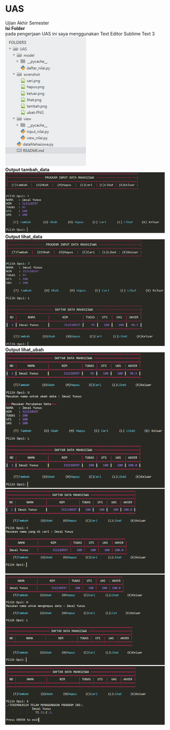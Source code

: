 # UAS
Ujian Akhir Semester<br />
<b>Isi Folder</b> <br /> pada pengerjaan UAS ini saya menggunakan Text Editor Sublime Text 3<br />
![](screnshot/file.PNG) <br />
<b>Output tambah_data</b> <br />
![](screnshot/tambah1.png) <br />
<b>Output lihat_data</b> <br />
![](screnshot/lihatt.PNG) <br />
<b>Output lihat_ubah</b> <br />
![](screnshot/ubahh.PNG)
![](screnshot/cari1.PNG)
![](screnshot/hapus1.PNG)
![](screnshot/keluar1.PNG)
